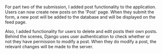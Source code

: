 For part two of the submission, I added post functionality to the application. Users can now create new posts on the 'Post'
page. When they submit the form, a new post will be added to the database and will be displayed on the feed page.

Also, I added functionality for users to delete and edit posts their own posts. Behind the scenes, Django uses user
authentication to check whether or not they have permission to modify a post. When they do modify a post, the relevant changes
will be made to the server.

